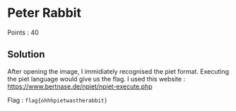 # Peter Rabbit

Points : 40

## Solution

After opening the image, I immidiately recognised the piet format. Executing the piet language would give us the flag. I used this website : <https://www.bertnase.de/npiet/npiet-execute.php>

Flag : `flag{ohhhpietwastherabbit}`
